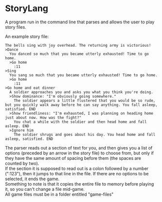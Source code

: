 # StoryLang
A program run in the command line that parses and allows the user to play story files.

An example story file:
```
The bells sing with joy overhead. The returning army is victorious!
>Dance
  You danced so much that you became utterly exhausted! Time to go home.
  >Go home
    :11
>Sing
  You sang so much that you became utterly exhausted! Time to go home.
  >Go home
    :11
>Go home and eat dinner
  A soldier approaches you and asks you what you think you're doing.
  >Show dominance: "I'm obviously going somewhere."
    The soldier appears a little flustered that you would be so rude, but you quickly walk away before he can say anything. You fall asleep, satisfied. END
  >Show friendliness: "I'm exhausted, I was planning on heading home just about now. How was the fight?"
    You chat a while with the soldier and then head home and fall asleep. END
  >Ignore him
    The soldier shrugs and goes about his day. You head home and fall asleep, satisfied. END
```

The parser reads out a section of text for you, and then gives you a list of options (preceded by an arrow in the story file) to choose from, but only if they have the same amount of spacing before them (the spaces are counted by two).  
If the section it is supposed to read out is a colon followed by a number (":123"), then it jumps to that line in the file.
If there are no options to be selected, it ends the game.  
Something to note is that it copies the entire file to memory before playing it, so you can't change a file mid-game.  
All game files must be in a folder entitled "game-files"

